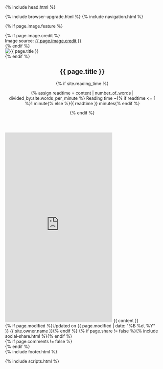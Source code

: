 <!doctype html>
<!--[if lt IE 7]><html class="no-js lt-ie9 lt-ie8 lt-ie7" lang="en"> <![endif]-->
<!--[if (IE 7)&!(IEMobile)]><html class="no-js lt-ie9 lt-ie8" lang="en"><![endif]-->
<!--[if (IE 8)&!(IEMobile)]><html class="no-js lt-ie9" lang="en"><![endif]-->
<!--[if gt IE 8]><!--> <html class="no-js" lang="en"><!--<![endif]-->
<head>
{% include head.html %}
</head>

<body id="page" {% if page.image.feature %}class="feature"{% endif %}>

{% include browser-upgrade.html %}
{% include navigation.html %}

{% if page.image.feature %}
<div class="entry-header">
  {% if page.image.credit %}<div class="image-credit">Image source: <a href="{{ page.image.creditlink }}">{{ page.image.credit }}</a></div><!-- /.image-credit -->{% endif %}
  <div class="entry-image">
    <img src="{{ site.url }}/images/{{ page.image.feature }}" alt="{{ page.title }}">
  </div><!-- /.entry-image -->
</div><!-- /.entry-header -->
{% endif %}

<div id="main" role="main">
  <article class="hentry">
    <header class="header-title">
      <div class="header-title-wrap">
        <h1 class="entry-title">{{ page.title }}</h1>
        {% if site.reading_time %}
        <p class="entry-reading-time">
          <i class="fa fa-clock-o"></i>
          {% assign readtime = content | number_of_words | divided_by:site.words_per_minute %}
          Reading time ~{% if readtime <= 1 %}1 minute{% else %}{{ readtime }} minutes{% endif %}
        </p><!-- /.entry-reading-time -->
        {% endif %}
      </div><!-- /.header-title-wrap -->
    </header>
    <div class="entry-content">
      <iframe style="border: 0; width: 350px; height: 621px;" src="http://bandcamp.com/EmbeddedPlayer/album={{ page.albumid }} /size=large/bgcol=ffffff/linkcol=de270f/transparent=true/" seamless></iframe>
      {{ content }}
      <footer class="entry-meta">
        {% if page.modified %}<span>Updated on <span class="entry-date date published updated"><time datetime="{{ page.modified }}">{{ page.modified | date: "%B %d, %Y" }}</time></span></span>
        <span class="author vcard"><span class="fn">{{ site.owner.name }}</span></span>{% endif %}
        {% if page.share != false %}{% include social-share.html %}{% endif %}
      </footer>
    </div><!-- /.entry-content -->
    {% if page.comments != false %}<section id="disqus_thread"></section><!-- /#disqus_thread -->{% endif %}
  </article>
</div><!-- /#main -->

<div class="footer-wrapper">
  <footer role="contentinfo">
    {% include footer.html %}
  </footer>
</div><!-- /.footer-wrapper -->

{% include scripts.html %}          

</body>
</html>
